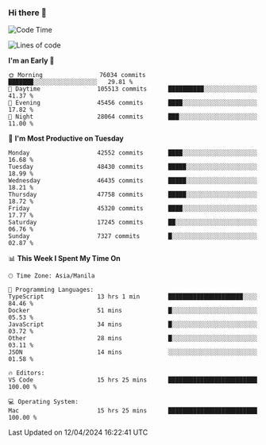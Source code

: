 ### Hi there 👋

<!--START_SECTION:waka-->
![Code Time](http://img.shields.io/badge/Code%20Time-5%2C031%20hrs%2020%20mins-blue)

![Lines of code](https://img.shields.io/badge/From%20Hello%20World%20I%27ve%20Written-113.2%20million%20lines%20of%20code-blue)

**I'm an Early 🐤** 

```text
🌞 Morning                76034 commits       ███████░░░░░░░░░░░░░░░░░░   29.81 % 
🌆 Daytime                105513 commits      ██████████░░░░░░░░░░░░░░░   41.37 % 
🌃 Evening                45456 commits       ████░░░░░░░░░░░░░░░░░░░░░   17.82 % 
🌙 Night                  28064 commits       ███░░░░░░░░░░░░░░░░░░░░░░   11.00 % 
```
📅 **I'm Most Productive on Tuesday** 

```text
Monday                   42552 commits       ████░░░░░░░░░░░░░░░░░░░░░   16.68 % 
Tuesday                  48430 commits       █████░░░░░░░░░░░░░░░░░░░░   18.99 % 
Wednesday                46435 commits       █████░░░░░░░░░░░░░░░░░░░░   18.21 % 
Thursday                 47758 commits       █████░░░░░░░░░░░░░░░░░░░░   18.72 % 
Friday                   45320 commits       ████░░░░░░░░░░░░░░░░░░░░░   17.77 % 
Saturday                 17245 commits       ██░░░░░░░░░░░░░░░░░░░░░░░   06.76 % 
Sunday                   7327 commits        █░░░░░░░░░░░░░░░░░░░░░░░░   02.87 % 
```


📊 **This Week I Spent My Time On** 

```text
🕑︎ Time Zone: Asia/Manila

💬 Programming Languages: 
TypeScript               13 hrs 1 min        █████████████████████░░░░   84.46 % 
Docker                   51 mins             █░░░░░░░░░░░░░░░░░░░░░░░░   05.53 % 
JavaScript               34 mins             █░░░░░░░░░░░░░░░░░░░░░░░░   03.72 % 
Other                    28 mins             █░░░░░░░░░░░░░░░░░░░░░░░░   03.11 % 
JSON                     14 mins             ░░░░░░░░░░░░░░░░░░░░░░░░░   01.58 % 

🔥 Editors: 
VS Code                  15 hrs 25 mins      █████████████████████████   100.00 % 

💻 Operating System: 
Mac                      15 hrs 25 mins      █████████████████████████   100.00 % 
```


 Last Updated on 12/04/2024 16:22:41 UTC
<!--END_SECTION:waka-->


<!--
**rad182/rad182** is a ✨ _special_ ✨ repository because its `README.md` (this file) appears on your GitHub profile.

Here are some ideas to get you started:

- 🔭 I’m currently working on ...
- 🌱 I’m currently learning ...
- 👯 I’m looking to collaborate on ...
- 🤔 I’m looking for help with ...
- 💬 Ask me about ...
- 📫 How to reach me: ...
- 😄 Pronouns: ...
- ⚡ Fun fact: ...
-->
